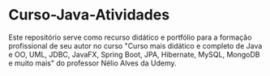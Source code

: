 # Curso-Java-Atividades
Este repositório serve como recurso didático e portfólio para a formação profissional de seu autor no curso "Curso mais didático e completo de Java e OO, UML, JDBC, JavaFX, Spring Boot, JPA, Hibernate, MySQL, MongoDB e muito mais" do professor Nélio Alves da Udemy. 
